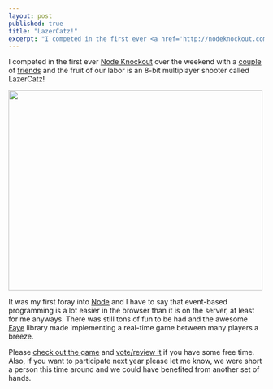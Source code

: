 ```yaml
---
layout: post
published: true
title: "LazerCatz!"
excerpt: "I competed in the first ever <a href='http://nodeknockout.com/'>Node Knockout</a> over the weekend with a <a href='http://twitter.com/jmhobbs'>couple</a> of <a href='http://twitter.com/codypeterson'>friends</a> and the fruit of our labor is an 8-bit multiplayer shooter called LazerCatz!"
---
```


I competed in the first ever <a href="http://nodeknockout.com/">Node Knockout</a> over the weekend with a <a href="http://twitter.com/jmhobbs">couple</a> of <a href="http://twitter.com/codypeterson">friends</a> and the fruit of our labor is an 8-bit multiplayer shooter called LazerCatz!

<a href="http://www.lazercatzthegame.com/"><img src="http://blog.jerodsanto.net/wp-content/uploads/2010/08/lazercatz.png" alt="" title="lazercatz" width="500" height="393" class="aligncenter size-full wp-image-931" /></a>

It was my first foray into <a href="http://nodejs.org">Node</a> and I have to say that event-based programming is a lot easier in the browser than it is on the server, at least for me anyways. There was still tons of fun to be had and the awesome <a href="http://faye.jcoglan.com/">Faye</a> library made implementing a real-time game between many players a breeze.

Please <a href="http://www.lazercatzthegame.com">check out the game</a> and <a href="http://nodeknockout.com/teams/lazercatz">vote/review it</a> if you have some free time. Also, if you want to participate next year please let me know, we were short a person this time around and we could have benefited from another set of hands.
